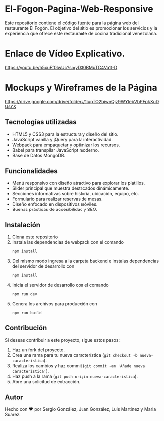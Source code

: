 # El-Fogon-Pagina-Web-Responsive

Este repositorio contiene el código fuente para la página web del restaurante El Fogón. El objetivo del sitio es promocionar los servicios y la experiencia que ofrece este restaurante de cocina tradicional venezolana.

# Enlace de Vídeo Explicativo.
https://youtu.be/h5xuFf0lwUc?si=yD30BMuTC4Va1t-D

# Mockups y Wireframes de la Página
https://drive.google.com/drive/folders/1iupTO2biwnQjz9WYlebVbPFpkXuDUsYX

## Tecnologías utilizadas

- HTML5 y CSS3 para la estructura y diseño del sitio. 
- JavaScript vanilla y jQuery para la interactividad.
- Webpack para empaquetar y optimizar los recursos.
- Babel para transpilar JavaScript moderno.
- Base de Datos MongoDB.

## Funcionalidades

- Menú responsivo con diseño atractivo para explorar los platillos.
- Slider principal que muestra destacados dinámicamente.  
- Secciones informativas sobre historia, ubicación, equipo, etc.
- Formulario para realizar reservas de mesas.
- Diseño enfocado en dispositivos móviles.
- Buenas prácticas de accesibilidad y SEO.

## Instalación

1. Clona este repositorio
2. Instala las dependencias de webpack con el comando
    ```bash
    npm install
    ```
3. Del mismo modo ingresa a la carpeta backend e instalas dependencias del servidor de desarrollo con
    ```bash
    npm install
    ```
4. Inicia el servidor de desarrollo con el comando
    ```bash
    npm run dev
    ```
5. Genera los archivos para producción con
    ```bash
    npm run build
    ```

## Contribución

Si deseas contribuir a este proyecto, sigue estos pasos:

1. Haz un fork del proyecto.
2. Crea una rama para tu nueva característica (`git checkout -b nueva-caracteristica`).
3. Realiza los cambios y haz commit (`git commit -am 'Añade nueva característica'`).
4. Haz push a la rama (`git push origin nueva-caracteristica`).
5. Abre una solicitud de extracción.

## Autor

Hecho con ❤️ por Sergio González, Juan González, Luis Martinez y Maria Suarez.
